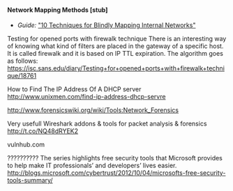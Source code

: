 
#### Network Mapping Methods [stub]


  * *Guide:* ["10 Techniques for Blindly Mapping Internal Networks"](https://www.netspi.com/blog/entryid/135/10-techniques-for-blindly-mapping-internal-networks)

Testing for opened ports with firewalk technique
There is an interesting way of knowing what kind of filters are placed in the gateway of a specific host. It is called firewalk and it is based on IP TTL expiration. The algorithm goes as follows:
https://isc.sans.edu/diary/Testing+for+opened+ports+with+firewalk+technique/18761


How to Find The IP Address Of A DHCP server
http://www.unixmen.com/find-ip-address-dhcp-servre

http://www.forensicswiki.org/wiki/Tools:Network_Forensics

Very usefull Wireshark addons & tools for packet analysis & forensics
http://t.co/NQ48dRYEK2

vulnhub.com

??????????
The series highlights free security tools that Microsoft provides to help make IT professionals’ and developers’ lives easier. 
http://blogs.microsoft.com/cybertrust/2012/10/04/microsofts-free-security-tools-summary/
